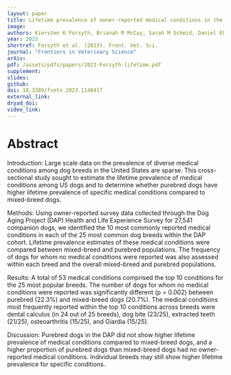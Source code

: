 ```yaml
---
layout: paper
title: Lifetime prevalence of owner-reported medical conditions in the 25 most common dog breeds in the Dog Aging Project pack
image: 
authors: Kiersten K Forsyth, Brianah M McCoy, Sarah M Schmid, Daniel EL Promislow, Noah Snyder-Mackler, DAP Consortium, Joshua M Akey, Brooke Benton, Elhanan Borenstein, Marta G Castelhano, Amanda E Coleman, Kate E Creevy, Kyle Crowder, Matthew D Dunbar, Virginia R Fajt, Annette L Fitzpatrick, Unity Jeffery, Erica C Jonlin, Matt Kaeberlein, Elinor K Karlsson, Kathleen F Kerr, Jonathan M Levine, Jing Ma, Robyn L McClelland, Daniel EL Promislow, Audrey Ruple, Stephen M Schwartz, Sandi Shrager, Noah Snyder-Mackler, M Katherine Tolbert, Silvan R Urfer, Benjamin S Wilfond, Kate E Creevy
year: 2023
shortref: Forsyth et al. (2023). Front. Vet. Sci.
journal: "Frontiers in Veterinary Science"
arXiv: 
pdf: /assets/pdfs/papers/2023-Forsyth-lifetime.pdf
supplement:
slides: 
github: 
doi: 10.3389/fvets.2023.1140417
external_link:
dryad_doi:
video_link:
---
```


# Abstract

Introduction: Large scale data on the prevalence of diverse medical conditions among dog breeds in the United States are sparse. This cross-sectional study sought to estimate the lifetime prevalence of medical conditions among US dogs and to determine whether purebred dogs have higher lifetime prevalence of specific medical conditions compared to mixed-breed dogs.

Methods: Using owner-reported survey data collected through the Dog Aging Project (DAP) Health and Life Experience Survey for 27,541 companion dogs, we identified the 10 most commonly reported medical conditions in each of the 25 most common dog breeds within the DAP cohort. Lifetime prevalence estimates of these medical conditions were compared between mixed-breed and purebred populations. The frequency of dogs for whom no medical conditions were reported was also assessed within each breed and the overall mixed-breed and purebred populations.

Results: A total of 53 medical conditions comprised the top 10 conditions for the 25 most popular breeds. The number of dogs for whom no medical conditions were reported was significantly different (p = 0.002) between purebred (22.3%) and mixed-breed dogs (20.7%). The medical conditions most frequently reported within the top 10 conditions across breeds were dental calculus (in 24 out of 25 breeds), dog bite (23/25), extracted teeth (21/25), osteoarthritis (15/25), and Giardia (15/25).

Discussion: Purebred dogs in the DAP did not show higher lifetime prevalence of medical conditions compared to mixed-breed dogs, and a higher proportion of purebred dogs than mixed-breed dogs had no owner-reported medical conditions. Individual breeds may still show higher lifetime prevalence for specific conditions.